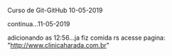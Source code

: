 Curso de Git-GitHub 10-05-2019

continua...11-05-2019

adicionando as 12:56...ja fiz comida rs
acesse pagina: "http://www.clinicaharada.com.br"

